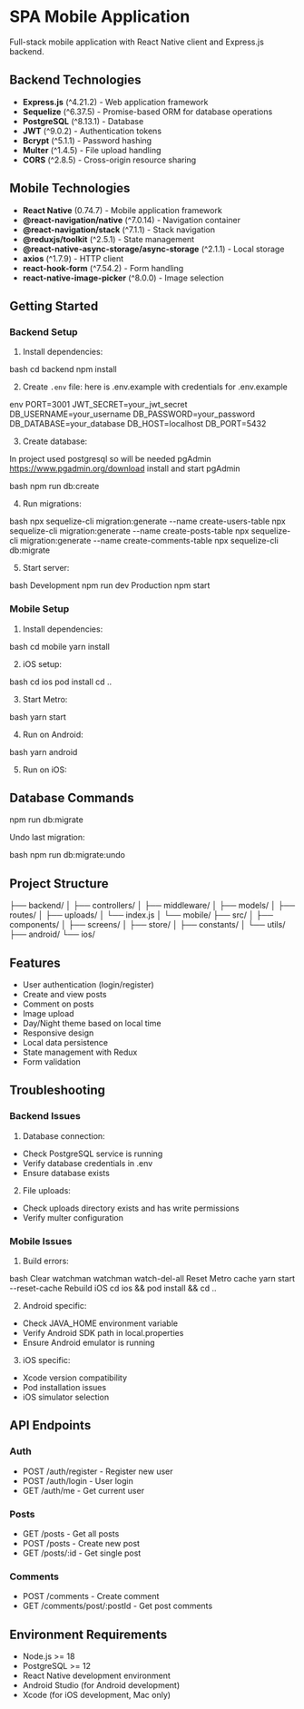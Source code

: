 # SPA Mobile Application

Full-stack mobile application with React Native client and Express.js backend.

## Backend Technologies

- **Express.js** (^4.21.2) - Web application framework
- **Sequelize** (^6.37.5) - Promise-based ORM for database operations
- **PostgreSQL** (^8.13.1) - Database
- **JWT** (^9.0.2) - Authentication tokens
- **Bcrypt** (^5.1.1) - Password hashing
- **Multer** (^1.4.5) - File upload handling
- **CORS** (^2.8.5) - Cross-origin resource sharing

## Mobile Technologies

- **React Native** (0.74.7) - Mobile application framework
- **@react-navigation/native** (^7.0.14) - Navigation container
- **@react-navigation/stack** (^7.1.1) - Stack navigation
- **@reduxjs/toolkit** (^2.5.1) - State management
- **@react-native-async-storage/async-storage** (^2.1.1) - Local storage
- **axios** (^1.7.9) - HTTP client
- **react-hook-form** (^7.54.2) - Form handling
- **react-native-image-picker** (^8.0.0) - Image selection

## Getting Started

### Backend Setup

1. Install dependencies:

bash
cd backend
npm install

2. Create `.env` file:
   here is .env.example with credentials for .env.example

env
PORT=3001
JWT_SECRET=your_jwt_secret
DB_USERNAME=your_username
DB_PASSWORD=your_password
DB_DATABASE=your_database
DB_HOST=localhost
DB_PORT=5432

3. Create database:

In project used postgresql so will be needed pgAdmin
https://www.pgadmin.org/download
install and start pgAdmin

bash
npm run db:create

4. Run migrations:

bash
npx sequelize-cli migration:generate --name create-users-table
npx sequelize-cli migration:generate --name create-posts-table
npx sequelize-cli migration:generate --name create-comments-table
npx sequelize-cli db:migrate

5. Start server:

bash
Development
npm run dev
Production
npm start

### Mobile Setup

1. Install dependencies:

bash
cd mobile
yarn install

2. iOS setup:

bash
cd ios
pod install
cd ..

3. Start Metro:

bash
yarn start

4. Run on Android:

bash
yarn android

5. Run on iOS:

## Database Commands

npm run db:migrate

Undo last migration:

bash
npm run db:migrate:undo

## Project Structure

├── backend/
│ ├── controllers/
│ ├── middleware/
│ ├── models/
│ ├── routes/
│ ├── uploads/
│ └── index.js
│
└── mobile/
├── src/
│ ├── components/
│ ├── screens/
│ ├── store/
│ ├── constants/
│ └── utils/
├── android/
└── ios/

## Features

- User authentication (login/register)
- Create and view posts
- Comment on posts
- Image upload
- Day/Night theme based on local time
- Responsive design
- Local data persistence
- State management with Redux
- Form validation

## Troubleshooting

### Backend Issues

1. Database connection:

- Check PostgreSQL service is running
- Verify database credentials in .env
- Ensure database exists

2. File uploads:

- Check uploads directory exists and has write permissions
- Verify multer configuration

### Mobile Issues

1. Build errors:

bash
Clear watchman
watchman watch-del-all
Reset Metro cache
yarn start --reset-cache
Rebuild iOS
cd ios && pod install && cd ..

2. Android specific:

- Check JAVA_HOME environment variable
- Verify Android SDK path in local.properties
- Ensure Android emulator is running

3. iOS specific:

- Xcode version compatibility
- Pod installation issues
- iOS simulator selection

## API Endpoints

### Auth

- POST /auth/register - Register new user
- POST /auth/login - User login
- GET /auth/me - Get current user

### Posts

- GET /posts - Get all posts
- POST /posts - Create new post
- GET /posts/:id - Get single post

### Comments

- POST /comments - Create comment
- GET /comments/post/:postId - Get post comments

## Environment Requirements

- Node.js >= 18
- PostgreSQL >= 12
- React Native development environment
- Android Studio (for Android development)
- Xcode (for iOS development, Mac only)
